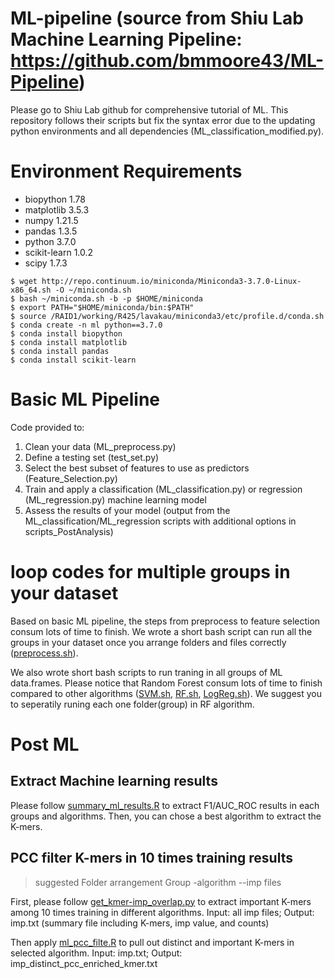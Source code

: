 # ML-pipeline (source from Shiu Lab Machine Learning Pipeline: https://github.com/bmmoore43/ML-Pipeline)

Please go to Shiu Lab github for comprehensive tutorial of ML. This repository follows their scripts but fix the syntax error due to the updating python environments and all dependencies (ML_classification_modified.py).

# Environment Requirements
- biopython 1.78
- matplotlib 3.5.3
- numpy 1.21.5
- pandas 1.3.5
- python 3.7.0
- scikit-learn 1.0.2
- scipy 1.7.3
```
$ wget http://repo.continuum.io/miniconda/Miniconda3-3.7.0-Linux-x86_64.sh -O ~/miniconda.sh
$ bash ~/miniconda.sh -b -p $HOME/miniconda
$ export PATH="$HOME/miniconda/bin:$PATH"
$ source /RAID1/working/R425/lavakau/miniconda3/etc/profile.d/conda.sh
$ conda create -n ml python==3.7.0 
$ conda install biopython
$ conda install matplotlib
$ conda install pandas
$ conda install scikit-learn

```

# Basic ML Pipeline

Code provided to:

1. Clean your data (ML_preprocess.py)
2. Define a testing set (test_set.py)
3. Select the best subset of features to use as predictors (Feature_Selection.py)
4. Train and apply a classification (ML_classification.py) or regression (ML_regression.py) machine learning model
5. Assess the results of your model (output from the ML_classification/ML_regression scripts with additional options in scripts_PostAnalysis)


# loop codes for multiple groups in your dataset
Based on basic ML pipeline, the steps from preprocess to feature selection consum lots of time to finish. We wrote a short bash script can run all the groups in your dataset once you arrange folders and files correctly ([preprocess.sh](https://github.com/LavakauT/ML-pipeline/blob/main/preprocess.sh)).

We also wrote short bash scripts to run traning in all groups of ML data.frames. Please notice that Random Forest consum lots of time to finish compared to other algorithms ([SVM.sh](https://github.com/LavakauT/ML-pipeline/blob/main/SVM.sh), [RF.sh](https://github.com/LavakauT/ML-pipeline/blob/main/RF.sh), [LogReg.sh](https://github.com/LavakauT/ML-pipeline/blob/main/LogReg.sh)). We suggest you to seperatily runing each one folder(group) in RF algorithm.


# Post ML
## Extract Machine learning results
Please follow [summary_ml_results.R](https://github.com/LavakauT/ML-pipeline/blob/main/summary_ml_results.R) to extract F1/AUC_ROC results in each groups and algorithms. Then, you can chose a best algorithm to extract the K-mers.

## PCC filter K-mers in 10 times training results
> suggested Folder arrangement
> Group
> -algorithm
> --imp files


First, please follow [get_kmer-imp_overlap.py](https://github.com/LavakauT/ML-pipeline/blob/main/get_kmer-imp_overlap.py)  to extract important K-mers among 10 times training in different algorithms.
Input: all imp files; Output: imp.txt (summary file including K-mers, imp value, and counts)


Then apply [ml_pcc_filte.R](https://github.com/LavakauT/ML-pipeline/blob/main/ml_pcc_filter.R) to pull out distinct and important K-mers in selected algorithm.
Input: imp.txt; Output: imp_distinct_pcc_enriched_kmer.txt
